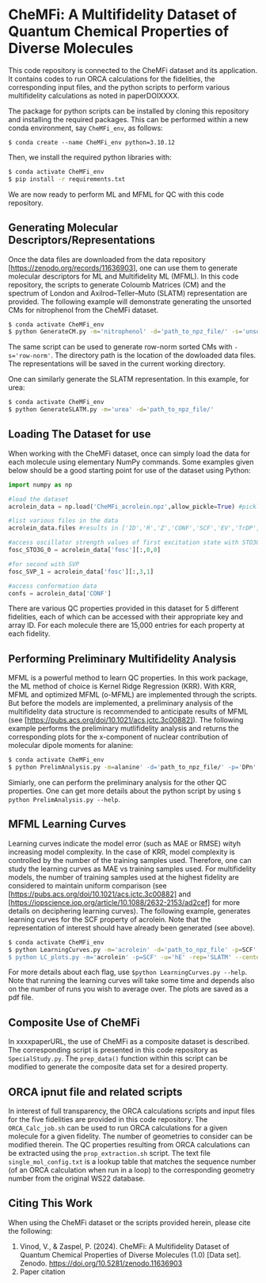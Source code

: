 # CheMFi: A Multifidelity Dataset of Quantum Chemical Properties of Diverse Molecules
This code repository is connected to the CheMFi dataset and its application. It contains codes to run ORCA calculations for the fidelities, the corresponding input files, and the python scripts to perform various multifidelity calculations as noted in paperDOIXXXX. 

The package for python scripts can be installed by cloning this repository and installing the required packages. This can be performed within a new conda environment, say `CheMFi_env`, as follows:

`$ conda create --name CheMFi_env python=3.10.12` 

Then, we install the required python libraries with:

```bash
$ conda activate CheMFi_env
$ pip install -r requirements.txt
```

We are now ready to perform ML and MFML for QC with this code repository.

## Generating Molecular Descriptors/Representations
Once the data files are downloaded from the data repository [https://zenodo.org/records/11636903], one can use them to generate molecular descriptors for ML and Multifidelity ML (MFML). In this code repository, the scripts to generate Coloumb Matrices (CM) and the spectrum of London and Axilrod–Teller–Muto (SLATM) representation are provided. The following example will demonstrate generating the unsorted CMs for nitrophenol from the CheMFi dataset.

```bash
$ conda activate CheMFi_env
$ python GenerateCM.py -m='nitrophenol' -d='path_to_npz_file/' -s='unsorted'
```

The same script can be used to generate row-norm sorted CMs with `-s='row-norm'`. The directory path is the location of the dowloaded data files. The representations will be saved in the current working directory.

One can similarly generate the SLATM representation. In this example, for urea:

```bash
$ conda activate CheMFi_env
$ python GenerateSLATM.py -m='urea' -d='path_to_npz_file/'
```

## Loading The Dataset for use
When working with the CheMFi dataset, once can simply load the data for each molecule using elementary NumPy commands. Some examples given below should be a good starting point for use of the dataset using Python:

```python
import numpy as np

#load the dataset
acrolein_data = np.load('CheMFi_acrolein.npz',allow_pickle=True) #pickled since object array

#list various files in the data
acrolein_data.files #results in ['ID','R','Z','CONF','SCF','EV','TrDP','fosc','DPe','DPn','RCo','DPRo']

​#access oscillator strength values of first excitation state with STO3G fidelity
fosc_STO3G_0 = acrolein_data['fosc'][:,0,0]

#for second with SVP
fosc_SVP_1 = acrolein_data['fosc'][:,3,1]

#access conformation data
confs = acrolein_data['CONF']

```

There are various QC properties provided in this dataset for 5 different fidelities, each of which can be accessed with their appropriate key and array ID. For each molecule there are 15,000 entries for each property at each fidelity.

## Performing Preliminary Multifidelity Analysis
MFML is a powerful method to learn QC properties. In this work package, the ML method of choice is Kernel Ridge Regression (KRR). With KRR, MFML and optimized MFML (o-MFML) are implemented through the scripts. But before the models are implemented, a preliminary analysis of the multifidelity data structure is recommended to anticipate results of MFML (see [https://pubs.acs.org/doi/10.1021/acs.jctc.3c00882]). The following example performs the preliminary mutlifidelity analysis and returns the corresponding plots for the x-component of nuclear contribution of molecular dipole moments for alanine:

```bash
$ conda activate CheMFi_env
$ python PrelimAnalysis.py -m=alanine' -d='path_to_npz_file/' -p='DPn' -u='a.u.' -c=0 --centeroffset --saveplot 
```

Simiarly, one can perform the preliminary analysis for the other QC properties. One can get more details about the python script by using `$ python PrelimAnalysis.py --help`.

## MFML Learning Curves
Learning curves indicate the model error (such as MAE or RMSE) wityh increasing model complexity. In the case of KRR, model complexity is controlled by the number of the training samples used. Therefore, one can study the learning curves as MAE vs training samples used. For multifidelity models, the number of training samples used at the highest fidelity are considered to maintain uniform comparison (see [https://pubs.acs.org/doi/10.1021/acs.jctc.3c00882] and [https://iopscience.iop.org/article/10.1088/2632-2153/ad2cef] for more details on deciphering learning curves).
The following example, generates learning curves for the SCF property of acrolein. Note that the representation of interest should have already been generated (see above).
```bash
$ conda activate CheMFi_env
$ python LearningCurves.py -m='acrolein' -d='path_to_npz_file' -p=SCF' -n=1 -w=150.0 -rep='SLATM' -k='laplacian' -r=1e-10 -s=42 --centeroffset
$ python LC_plots.py -m='acrolein' -p=SCF' -u='hE' -rep='SLATM' --centeroffset --saveplot
```

For more details about each flag, use `$python LearningCurves.py --help`. Note that running the learning curves will take some time and depends also on the number of runs you wish to average over.
The plots are saved as a pdf file.

## Composite Use of CheMFi
In xxxxpaperURL, the use of CheMFi as a composite dataset is described. The corresponding script is presented in this code repository as `SpecialStudy.py`. The `prep_data()` function within this script can be modified to generate the composite data set for a desired property. 


## ORCA ipnut file and related scripts
In interest of full transparency, the ORCA calculations scripts and input files for the five fidelities are provided in this code repository. The `ORCA_Calc_job.sh` can be used to run ORCA calculations for a given molecule for a given fidelity. The number of geometries to consider can be modified therein. The QC properties resulting from ORCA calculations can be extracted using the `prop_extraction.sh` script. The text file `single_mol_config.txt` is a lookup table that matches the sequence number (of an ORCA calculation when run in a loop) to the corresponding geometry number from the original WS22 database.  

## Citing This Work
When using the CheMFi dataset or the scripts provided herein, please cite the following:

1. Vinod, V., & Zaspel, P. (2024). CheMFi: A Multifidelity Dataset of Quantum Chemical Properties of Diverse Molecules (1.0) [Data set]. Zenodo. https://doi.org/10.5281/zenodo.11636903
2. Paper citation

